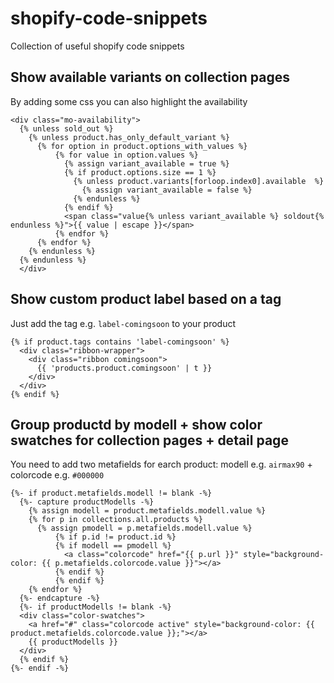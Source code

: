# shopify-code-snippets
Collection of useful shopify code snippets

##  Show available variants on collection pages
By adding some css you can also highlight the availability

```
<div class="mo-availability">
  {% unless sold_out %}
    {% unless product.has_only_default_variant %}
      {% for option in product.options_with_values %}
          {% for value in option.values %}
            {% assign variant_available = true %}
            {% if product.options.size == 1 %}
              {% unless product.variants[forloop.index0].available  %}
                {% assign variant_available = false %}
              {% endunless %}
            {% endif %}
            <span class="value{% unless variant_available %} soldout{% endunless %}">{{ value | escape }}</span>
          {% endfor %}
      {% endfor %}
    {% endunless %}
  {% endunless %}
  </div>
```

##  Show custom product label based on a tag
Just add the tag e.g. `label-comingsoon` to your product
````
{% if product.tags contains 'label-comingsoon' %}
  <div class="ribbon-wrapper">
    <div class="ribbon comingsoon">
      {{ 'products.product.comingsoon' | t }}
    </div>
  </div>
{% endif %}
````


##  Group productd by modell + show color swatches for collection pages + detail page
You need to add two metafields for earch product: modell e.g. `airmax90` + colorcode e.g. `#000000`

````
{%- if product.metafields.modell != blank -%}
  {%- capture productModells -%}
    {% assign modell = product.metafields.modell.value %}
    {% for p in collections.all.products %}
      {% assign pmodell = p.metafields.modell.value %}
          {% if p.id != product.id %}
          {% if modell == pmodell %}
            <a class="colorcode" href="{{ p.url }}" style="background-color: {{ p.metafields.colorcode.value }}"></a>
          {% endif %}
          {% endif %}
    {% endfor %}
  {%- endcapture -%}
  {%- if productModells != blank -%}
  <div class="color-swatches">
    <a href="#" class="colorcode active" style="background-color: {{ product.metafields.colorcode.value }};"></a>
    {{ productModells }}
  </div>
  {% endif %}
{%- endif -%}
````
